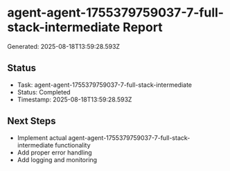 # agent-agent-1755379759037-7-full-stack-intermediate Report

Generated: 2025-08-18T13:59:28.593Z

## Status
- Task: agent-agent-1755379759037-7-full-stack-intermediate
- Status: Completed
- Timestamp: 2025-08-18T13:59:28.593Z

## Next Steps
- Implement actual agent-agent-1755379759037-7-full-stack-intermediate functionality
- Add proper error handling
- Add logging and monitoring
